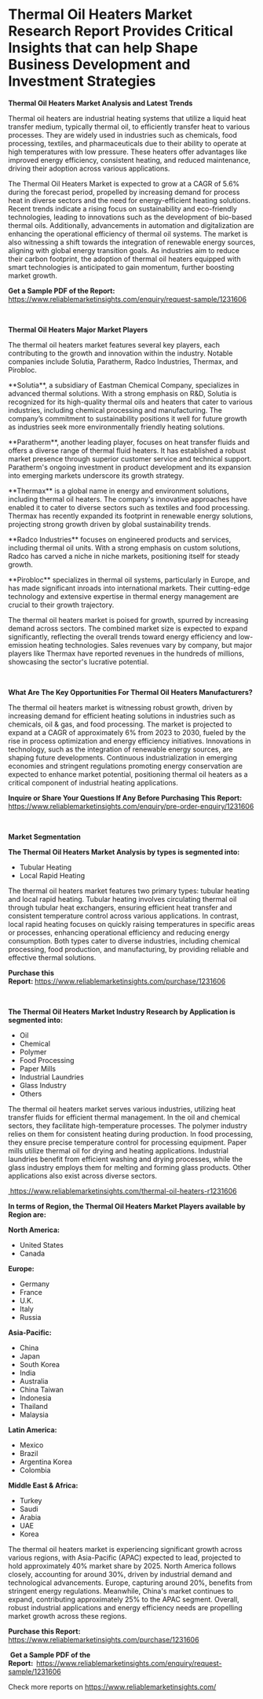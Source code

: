 <p><h1>Thermal Oil Heaters Market Research Report Provides Critical Insights that can help Shape Business Development and Investment Strategies</h1></p><p><strong>Thermal Oil Heaters Market Analysis and Latest Trends</strong></p>
<p><p>Thermal oil heaters are industrial heating systems that utilize a liquid heat transfer medium, typically thermal oil, to efficiently transfer heat to various processes. They are widely used in industries such as chemicals, food processing, textiles, and pharmaceuticals due to their ability to operate at high temperatures with low pressure. These heaters offer advantages like improved energy efficiency, consistent heating, and reduced maintenance, driving their adoption across various applications.</p><p>The Thermal Oil Heaters Market is expected to grow at a CAGR of 5.6% during the forecast period, propelled by increasing demand for process heat in diverse sectors and the need for energy-efficient heating solutions. Recent trends indicate a rising focus on sustainability and eco-friendly technologies, leading to innovations such as the development of bio-based thermal oils. Additionally, advancements in automation and digitalization are enhancing the operational efficiency of thermal oil systems. The market is also witnessing a shift towards the integration of renewable energy sources, aligning with global energy transition goals. As industries aim to reduce their carbon footprint, the adoption of thermal oil heaters equipped with smart technologies is anticipated to gain momentum, further boosting market growth.</p></p>
<p><strong>Get a Sample PDF of the Report:&nbsp;</strong> <a href="https://www.reliablemarketinsights.com/enquiry/request-sample/1231606?utm_campaign=3044&utm_medium=2&utm_source=Github&utm_content=ia&utm_term=11042025&utm_id=thermal-oil-heaters">https://www.reliablemarketinsights.com/enquiry/request-sample/1231606</a></p>
<p>&nbsp;</p>
<p><strong>Thermal Oil Heaters Major Market Players</strong></p>
<p><p>The thermal oil heaters market features several key players, each contributing to the growth and innovation within the industry. Notable companies include Solutia, Paratherm, Radco Industries, Thermax, and Pirobloc. </p><p>**Solutia**, a subsidiary of Eastman Chemical Company, specializes in advanced thermal solutions. With a strong emphasis on R&D, Solutia is recognized for its high-quality thermal oils and heaters that cater to various industries, including chemical processing and manufacturing. The company’s commitment to sustainability positions it well for future growth as industries seek more environmentally friendly heating solutions.</p><p>**Paratherm**, another leading player, focuses on heat transfer fluids and offers a diverse range of thermal fluid heaters. It has established a robust market presence through superior customer service and technical support. Paratherm's ongoing investment in product development and its expansion into emerging markets underscore its growth strategy.</p><p>**Thermax** is a global name in energy and environment solutions, including thermal oil heaters. The company's innovative approaches have enabled it to cater to diverse sectors such as textiles and food processing. Thermax has recently expanded its footprint in renewable energy solutions, projecting strong growth driven by global sustainability trends.</p><p>**Radco Industries** focuses on engineered products and services, including thermal oil units. With a strong emphasis on custom solutions, Radco has carved a niche in niche markets, positioning itself for steady growth.</p><p>**Pirobloc** specializes in thermal oil systems, particularly in Europe, and has made significant inroads into international markets. Their cutting-edge technology and extensive expertise in thermal energy management are crucial to their growth trajectory.</p><p>The thermal oil heaters market is poised for growth, spurred by increasing demand across sectors. The combined market size is expected to expand significantly, reflecting the overall trends toward energy efficiency and low-emission heating technologies. Sales revenues vary by company, but major players like Thermax have reported revenues in the hundreds of millions, showcasing the sector's lucrative potential.</p></p>
<p>&nbsp;</p>
<p><strong>What Are The Key Opportunities For Thermal Oil Heaters Manufacturers?</strong></p>
<p><p>The thermal oil heaters market is witnessing robust growth, driven by increasing demand for efficient heating solutions in industries such as chemicals, oil & gas, and food processing. The market is projected to expand at a CAGR of approximately 6% from 2023 to 2030, fueled by the rise in process optimization and energy efficiency initiatives. Innovations in technology, such as the integration of renewable energy sources, are shaping future developments. Continuous industrialization in emerging economies and stringent regulations promoting energy conservation are expected to enhance market potential, positioning thermal oil heaters as a critical component of industrial heating applications.</p></p>
<p><strong>Inquire or Share Your Questions If Any Before Purchasing This Report:</strong> <a href="https://www.reliablemarketinsights.com/enquiry/pre-order-enquiry/1231606?utm_campaign=3044&utm_medium=2&utm_source=Github&utm_content=ia&utm_term=11042025&utm_id=thermal-oil-heaters">https://www.reliablemarketinsights.com/enquiry/pre-order-enquiry/1231606</a></p>
<p>&nbsp;</p>
<p><strong>Market Segmentation</strong></p>
<p><strong>The Thermal Oil Heaters Market Analysis by types is segmented into:</strong></p>
<p><ul><li>Tubular Heating</li><li>Local Rapid Heating</li></ul></p>
<p><p>The thermal oil heaters market features two primary types: tubular heating and local rapid heating. Tubular heating involves circulating thermal oil through tubular heat exchangers, ensuring efficient heat transfer and consistent temperature control across various applications. In contrast, local rapid heating focuses on quickly raising temperatures in specific areas or processes, enhancing operational efficiency and reducing energy consumption. Both types cater to diverse industries, including chemical processing, food production, and manufacturing, by providing reliable and effective thermal solutions.</p></p>
<p><strong>Purchase this Report:&nbsp;</strong><a href="https://www.reliablemarketinsights.com/purchase/1231606?utm_campaign=3044&utm_medium=2&utm_source=Github&utm_content=ia&utm_term=11042025&utm_id=thermal-oil-heaters">https://www.reliablemarketinsights.com/purchase/1231606</a></p>
<p>&nbsp;</p>
<p><strong>The Thermal Oil Heaters Market Industry Research by Application is segmented into:</strong></p>
<p><ul><li>Oil</li><li>Chemical</li><li>Polymer</li><li>Food Processing</li><li>Paper Mills</li><li>Industrial Laundries</li><li>Glass Industry</li><li>Others</li></ul></p>
<p><p>The thermal oil heaters market serves various industries, utilizing heat transfer fluids for efficient thermal management. In the oil and chemical sectors, they facilitate high-temperature processes. The polymer industry relies on them for consistent heating during production. In food processing, they ensure precise temperature control for processing equipment. Paper mills utilize thermal oil for drying and heating applications. Industrial laundries benefit from efficient washing and drying processes, while the glass industry employs them for melting and forming glass products. Other applications also exist across diverse sectors.</p></p>
<p><a href="https://www.reliablemarketinsights.com/thermal-oil-heaters-r1231606?utm_campaign=3044&utm_medium=2&utm_source=Github&utm_content=ia&utm_term=11042025&utm_id=thermal-oil-heaters">&nbsp;https://www.reliablemarketinsights.com/thermal-oil-heaters-r1231606</a></p>
<p><strong>In terms of Region, the Thermal Oil Heaters Market Players available by Region are:</strong></p>
<p>
    <p> <strong> North America: </strong>
        <ul>
            <li>United States</li>
            <li>Canada</li>
        </ul>
        </p> 
    <p> <strong> Europe: </strong>
        <ul>
            <li>Germany</li>
            <li>France</li>
            <li>U.K.</li>
            <li>Italy</li>
            <li>Russia</li>
        </ul>
        </p> 
    <p> <strong> Asia-Pacific: </strong>
        <ul>
            <li>China</li>
            <li>Japan</li>
            <li>South Korea</li>
            <li>India</li>
            <li>Australia</li>
            <li>China Taiwan</li>
            <li>Indonesia</li>
            <li>Thailand</li>
            <li>Malaysia</li>
        </ul>
        </p> 
    <p> <strong> Latin America: </strong>
        <ul>
            <li>Mexico</li>
            <li>Brazil</li>
            <li>Argentina Korea</li>
            <li>Colombia</li>
        </ul>
        </p> 
    <p> <strong> Middle East & Africa: </strong>
        <ul>
            <li>Turkey</li>
            <li>Saudi</li>
            <li>Arabia</li>
            <li>UAE</li>
            <li>Korea</li>
        </ul>
    </p>
    </p>
<p><p>The thermal oil heaters market is experiencing significant growth across various regions, with Asia-Pacific (APAC) expected to lead, projected to hold approximately 40% market share by 2025. North America follows closely, accounting for around 30%, driven by industrial demand and technological advancements. Europe, capturing around 20%, benefits from stringent energy regulations. Meanwhile, China's market continues to expand, contributing approximately 25% to the APAC segment. Overall, robust industrial applications and energy efficiency needs are propelling market growth across these regions.</p></p>
<p><strong>Purchase this Report: </strong><a href="https://www.reliablemarketinsights.com/purchase/1231606?utm_campaign=3044&utm_medium=2&utm_source=Github&utm_content=ia&utm_term=11042025&utm_id=thermal-oil-heaters">https://www.reliablemarketinsights.com/purchase/1231606</a></p>
<p>&nbsp;<strong>Get a Sample PDF of the Report:&nbsp;&nbsp;</strong><a href="https://www.reliablemarketinsights.com/enquiry/request-sample/1231606?utm_campaign=3044&utm_medium=2&utm_source=Github&utm_content=ia&utm_term=11042025&utm_id=thermal-oil-heaters">https://www.reliablemarketinsights.com/enquiry/request-sample/1231606</a></p>
<p><strong></strong></p>
<p>Check more reports on <a href="https://www.reliablemarketinsights.com/?utm_campaign=3044&utm_medium=2&utm_source=Github&utm_content=ia&utm_term=11042025&utm_id=thermal-oil-heaters">https://www.reliablemarketinsights.com/</a></p>